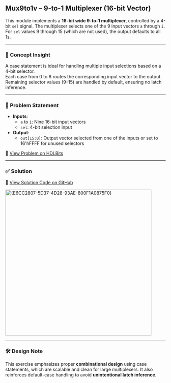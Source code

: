 ## Mux9to1v – 9-to-1 Multiplexer (16-bit Vector)

This module implements a **16-bit wide 9-to-1 multiplexer**, controlled by a 4-bit `sel` signal. The multiplexer selects one of the 9 input vectors `a` through `i`. For `sel` values 9 through 15 (which are not used), the output defaults to all 1s.

---

### 🧠 Concept Insight  
A case statement is ideal for handling multiple input selections based on a 4-bit selector.  
Each case from 0 to 8 routes the corresponding input vector to the output.  
Remaining selector values (9–15) are handled by default, ensuring no latch inference.

---

### 📘 Problem Statement  
- **Inputs**:  
  - `a` to `i`: Nine 16-bit input vectors  
  - `sel`: 4-bit selection input  
- **Output**:  
  - `out[15:0]`: Output vector selected from one of the inputs or set to 16'hFFFF for unused selectors  

🔗 [View Problem on HDLBits](https://hdlbits.01xz.net/wiki/Mux9to1v)

---

### ✅ Solution  
📄 [View Solution Code on GitHub](https://github.com/EswarAdithya011/HDLBits/blob/main/Problem%20Sets/3.%20Circuits/Combinational%20logic/3.2%20Multiplexers/3.2.3%209-to-1%20multiplexer/mux9to1v.v)

<img width="459" alt="{E6CC2807-5D37-4D28-93AE-800F1A0875F0}" src="https://github.com/user-attachments/assets/40a91c1d-4dab-4bb9-9291-44b1c5f2f977" />

---

### 🛠 Design Note  
This exercise emphasizes proper **combinational design** using case statements, which are scalable and clean for large multiplexers. It also reinforces default-case handling to avoid **unintentional latch inference**.
